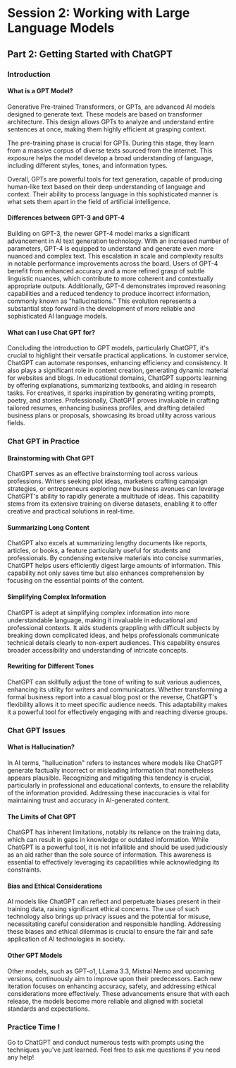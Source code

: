 # Session 2: Working with Large Language Models 
## Part 2: Getting Started with ChatGPT

### Introduction 
#### What is a GPT Model?
Generative Pre-trained Transformers, or GPTs, are advanced AI models designed to generate text. These models are based on transformer architecture. This design allows GPTs to analyze and understand entire sentences at once, making them highly efficient at grasping context.

The pre-training phase is crucial for GPTs. During this stage, they learn from a massive corpus of diverse texts sourced from the internet. This exposure helps the model develop a broad understanding of language, including different styles, tones, and information types.

Overall, GPTs are powerful tools for text generation, capable of producing human-like text based on their deep understanding of language and context. Their ability to process language in this sophisticated manner is what sets them apart in the field of artificial intelligence.

#### Differences between GPT-3 and GPT-4
Building on GPT-3, the newer GPT-4 model marks a significant advancement in AI text generation technology. With an increased number of parameters, GPT-4 is equipped to understand and generate even more nuanced and complex text. This escalation in scale and complexity results in notable performance improvements across the board. Users of GPT-4 benefit from enhanced accuracy and a more refined grasp of subtle linguistic nuances, which contribute to more coherent and contextually appropriate outputs. Additionally, GPT-4 demonstrates improved reasoning capabilities and a reduced tendency to produce incorrect information, commonly known as "hallucinations." This evolution represents a substantial step forward in the development of more reliable and sophisticated AI language models.

#### What can I use Chat GPT for?
Concluding the introduction to GPT models, particularly ChatGPT, it's crucial to highlight their versatile practical applications. In customer service, ChatGPT can automate responses, enhancing efficiency and consistency. It also plays a significant role in content creation, generating dynamic material for websites and blogs. In educational domains, ChatGPT supports learning by offering explanations, summarizing textbooks, and aiding in research tasks. For creatives, it sparks inspiration by generating writing prompts, poetry, and stories. Professionally, ChatGPT proves invaluable in crafting tailored resumes, enhancing business profiles, and drafting detailed business plans or proposals, showcasing its broad utility across various fields.




### Chat GPT in Practice 
#### Brainstorming with Chat GPT
ChatGPT serves as an effective brainstorming tool across various professions. Writers seeking plot ideas, marketers crafting campaign strategies, or entrepreneurs exploring new business avenues can leverage ChatGPT's ability to rapidly generate a multitude of ideas. This capability stems from its extensive training on diverse datasets, enabling it to offer creative and practical solutions in real-time.

#### Summarizing Long Content
ChatGPT also excels at summarizing lengthy documents like reports, articles, or books, a feature particularly useful for students and professionals. By condensing extensive materials into concise summaries, ChatGPT helps users efficiently digest large amounts of information. This capability not only saves time but also enhances comprehension by focusing on the essential points of the content.

#### Simplifying Complex Information
ChatGPT is adept at simplifying complex information into more understandable language, making it invaluable in educational and professional contexts. It aids students grappling with difficult subjects by breaking down complicated ideas, and helps professionals communicate technical details clearly to non-expert audiences. This capability ensures broader accessibility and understanding of intricate concepts.

#### Rewriting for Different Tones
ChatGPT can skillfully adjust the tone of writing to suit various audiences, enhancing its utility for writers and communicators. Whether transforming a formal business report into a casual blog post or the reverse, ChatGPT's flexibility allows it to meet specific audience needs. This adaptability makes it a powerful tool for effectively engaging with and reaching diverse groups.


### Chat GPT Issues
#### What is Hallucination?
In AI terms, "hallucination" refers to instances where models like ChatGPT generate factually incorrect or misleading information that nonetheless appears plausible. Recognizing and mitigating this tendency is crucial, particularly in professional and educational contexts, to ensure the reliability of the information provided. Addressing these inaccuracies is vital for maintaining trust and accuracy in AI-generated content.

#### The Limits of Chat GPT
ChatGPT has inherent limitations, notably its reliance on the training data, which can result in gaps in knowledge or outdated information. While ChatGPT is a powerful tool, it is not infallible and should be used judiciously as an aid rather than the sole source of information. This awareness is essential to effectively leveraging its capabilities while acknowledging its constraints.

#### Bias and Ethical Considerations
AI models like ChatGPT can reflect and perpetuate biases present in their training data, raising significant ethical concerns. The use of such technology also brings up privacy issues and the potential for misuse, necessitating careful consideration and responsible handling. Addressing these biases and ethical dilemmas is crucial to ensure the fair and safe application of AI technologies in society.

#### Other GPT Models
Other models, such as GPT-o1, LLama 3.3, Mistral Nemo and upcoming versions, continuously aim to improve upon their predecessors. Each new iteration focuses on enhancing accuracy, safety, and addressing ethical considerations more effectively. These advancements ensure that with each release, the models become more reliable and aligned with societal standards and expectations.

### Practice Time !
Go to ChatGPT and conduct numerous tests with prompts using the techniques you've just learned. Feel free to ask me questions if you need any help!